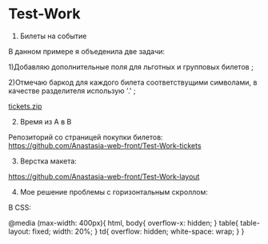 # Test-Work

1. Билеты на событие

В данном примере я объеденила две задачи:

1)Добавляю дополнительные поля для льготныx и групповых билетов ;

2)Отмечаю баркод для каждого билета соответствущими символами, в качестве разделителя использую '.' ;

[tickets.zip](https://github.com/Anastasia-web-front/Test-Work-table/files/9873112/tickets.zip)


2. Время из A в B

Репозиторий со страницей покупки билетов:
https://github.com/Anastasia-web-front/Test-Work-tickets


3. Верстка макета:

https://github.com/Anastasia-web-front/Test-Work-layout


4. Мое решение проблемы с горизонтальным скроллом:

В CSS:

@media (max-width: 400px){
  html, body{
     overflow-x: hidden;
  }
  table{
    table-layout: fixed;
    width: 20%;
 }
  td{
    overflow: hidden;
    white-space: wrap;
  }
}
